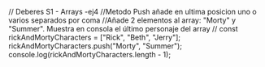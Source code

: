// Deberes S1 - Arrays -ej4
//Metodo Push añade en ultima posicion uno o varios separados por coma
//Añade 2 elementos al array: "Morty" y "Summer". Muestra en consola el último personaje del array
//
const rickAndMortyCharacters = ["Rick", "Beth", "Jerry"];
rickAndMortyCharacters.push("Morty", "Summer");
console.log(rickAndMortyCharacters.length - 1);
